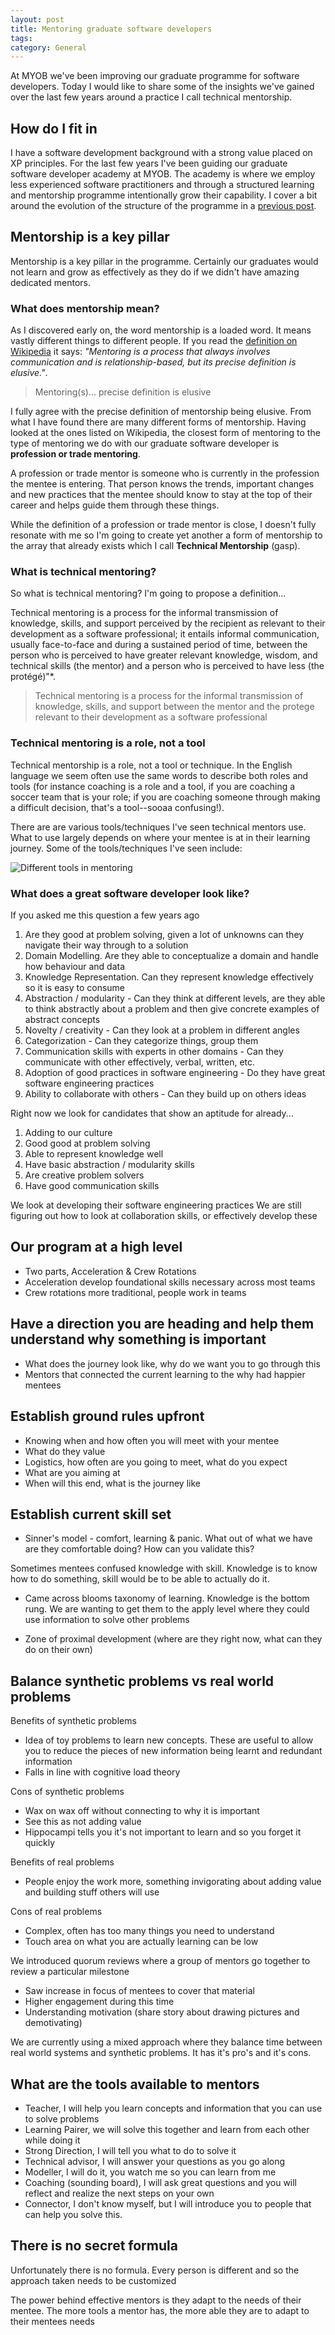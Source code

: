 ```yaml
---
layout: post
title: Mentoring graduate software developers
tags: 
category: General
---
```


At MYOB we've been improving our graduate programme for software developers. Today I would like to share some of the insights we've gained over the last few years around a practice I call technical mentorship.

## How do I fit in

I have a software development background with a strong value placed on XP principles. For the last few years I've been guiding our graduate software developer academy at MYOB. The academy is where we employ less experienced software practitioners and through a structured learning and mentorship programme intentionally grow their capability. I cover a bit around the evolution of the structure of the programme in a [previous post](http://blog.markpearl.co.za/Evolving-graduate-programme-for-software-developers).

## Mentorship is a key pillar 

Mentorship is a key pillar in the programme. Certainly our graduates would not learn and grow as effectively as they do if we didn't have amazing dedicated mentors.  

### What does mentorship mean?

As I discovered early on, the word mentorship is a loaded word. It means vastly different things to different people. If you read the [definition on Wikipedia](https://en.wikipedia.org/wiki/Mentorship) it says: *"Mentoring is a process that always involves communication and is relationship-based, but its precise definition is elusive."*. 

> Mentoring(s)... precise definition is elusive

I fully agree with the precise definition of mentorship being elusive. From what I have found there are many different forms of mentorship. Having looked at the ones listed on Wikipedia, the closest form of mentoring to the type of mentoring we do with our graduate software developer is **profession or trade mentoring**. 

A profession or trade mentor is someone who is currently in the profession the mentee is entering. That person knows the trends, important changes and new practices that the mentee should know to stay at the top of their career and helps guide them through these things. 

While the definition of a profession or trade mentor is close, I doesn't fully resonate with me so I'm going to create yet another a form of mentorship to the array that already exists which I call  **Technical Mentorship** (gasp).

### What is technical mentoring?

So what is technical mentoring? I'm going to propose a definition...

Technical mentoring is a process for the informal transmission of knowledge, skills, and support perceived by the recipient as relevant to their development as a software professional; it entails informal communication, usually face-to-face and during a sustained period of time, between the person who is perceived to have greater relevant knowledge, wisdom, and technical skills (the mentor) and a person who is perceived to have less (the protégé)"*.

> Technical mentoring is a process for the informal transmission of knowledge, skills, and support between the mentor and the protege relevant to their development as a software professional 

### Technical mentoring is a role, not a tool

Technical mentorship is a role, not a tool or technique. In the English language we seem often use the same words to describe both roles and tools (for instance coaching is a role and a tool, if you are coaching a soccer team that is your role; if you are coaching someone through making a difficult decision, that's a tool--sooaa confusing!).





There are are various tools/techniques I've seen technical mentors use. What to use largely depends on where your mentee is at in their learning journey. Some of the tools/techniques I've seen include:

<img class="img-responsive" alt="Different tools in mentoring" src="{{ site.url }}/assets/images/mentoring-software-developers-different-tools.png">


### What does a great software developer look like?

If you asked me this question a few years ago



1) Are they good at problem solving, given a lot of unknowns can they navigate their way through to a solution
2) Domain Modelling. Are they able to conceptualize a domain and handle how behaviour and data
3) Knowledge Representation. Can they represent knowledge effectively so it is easy to consume
4) Abstraction / modularity - Can they think at different levels, are they able to think abstractly about a problem and then give concrete examples of abstract concepts
5) Novelty / creativity - Can they look at a problem in different angles
6) Categorization - Can they categorize things, group them
7) Communication skills with experts in other domains - Can they communicate with other effectively, verbal, written, etc.
8) Adoption of good practices in software engineering - Do they have great software engineering practices
9) Ability to collaborate with others - Can they build up on others ideas

Right now we look for candidates that show an aptitude for already...

1) Adding to our culture
2) Good good at problem solving
3) Able to represent knowledge well
4) Have basic abstraction / modularity skills
5) Are creative problem solvers
6) Have good communication skills

We look at developing their software engineering practices
We are still figuring out how to look at collaboration skills, or effectively develop these

## Our program at a high level

* Two parts, Acceleration & Crew Rotations
* Acceleration develop foundational skills necessary across most teams
* Crew rotations more traditional, people work in teams

## Have a direction you are heading and help them understand why something is important

* What does the journey look like, why do we want you to go through this
* Mentors that connected the current learning to the why had happier mentees

## Establish ground rules upfront

* Knowing when and how often you will meet with your mentee
* What do they value
* Logistics, how often are you going to meet, what do you expect
* What are you aiming at
* When will this end, what is the journey like

## Establish current skill set

* Sinner's model - comfort, learning & panic. What out of what we have are they comfortable doing? How can you validate this?

Sometimes mentees confused knowledge with skill. Knowledge is to know how to do something, skill would be to be able to actually do it.

* Came across blooms taxonomy of learning. Knowledge is the bottom rung. We are wanting to get them to the apply level where they could use information to solve other problems

* Zone of proximal development (where are they right now, what can they do on their own)

## Balance synthetic problems vs real world problems

Benefits of synthetic problems
* Idea of toy problems to learn new concepts. These are useful to allow you to reduce the pieces of new information being learnt and redundant information
* Falls in line with cognitive load theory

Cons of synthetic problems
* Wax on wax off without connecting to why it is important
* See this as not adding value
* Hippocampi tells you it's not important to learn and so you forget it quickly

Benefits of real problems
* People enjoy the work more, something invigorating about adding value and building stuff others will use

Cons of real problems
* Complex, often has too many things you need to understand
* Touch area on what you are actually learning can be low

We introduced quorum reviews where a group of mentors go together to review a particular milestone
* Saw increase in focus of mentees to cover that material
* Higher engagement during this time
* Understanding motivation (share story about drawing pictures and demotivating)

We are currently using a mixed approach where they balance time between real world systems and synthetic problems. It has it's pro's and it's cons.

## What are the tools available to mentors

* Teacher, I will help you learn concepts and information that you can use to solve problems
* Learning Pairer, we will solve this together and learn from each other while doing it
* Strong Direction, I will tell you what to do to solve it
* Technical advisor, I will answer your questions as you go along
* Modeller, I will do it,  you watch me so you can learn from me
* Coaching (sounding board), I will ask great questions and you will reflect and realize the next steps on your own
* Connector, I don't know myself, but I will introduce you to people that can help you solve this.


## There is no secret formula

Unfortunately there is no formula. Every person is different and so the approach taken needs to be customized

The power behind effective mentors is they adapt to the needs of their mentee. The more tools a mentor has, the more able they are to adapt to their mentees needs


